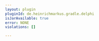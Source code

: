 ```yaml
---
layout: plugin
pluginId: de.heinrichmarkus.gradle.delphi
isJarAvailable: true
error: NONE
violations: []

---
```

